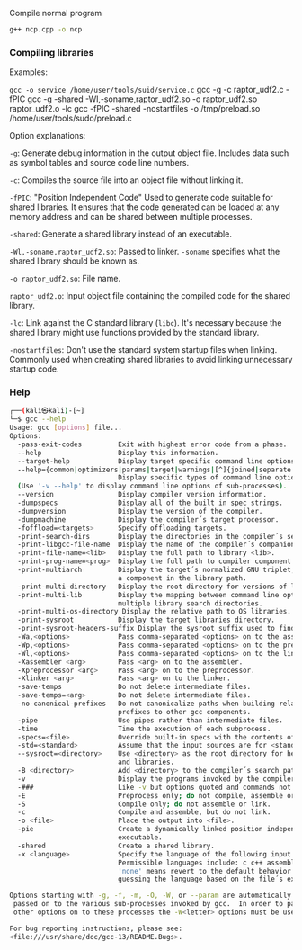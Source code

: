 
Compile normal program
```sh
g++ ncp.cpp -o ncp
```

### Compiling libraries

Examples:

`gcc -o service /home/user/tools/suid/service.c`
gcc -g -c raptor_udf2.c -fPIC
gcc -g -shared -Wl,-soname,raptor_udf2.so -o raptor_udf2.so raptor_udf2.o -lc
gcc -fPIC -shared -nostartfiles -o /tmp/preload.so /home/user/tools/sudo/preload.c

Option explanations:

`-g`: Generate debug information in the output object file. Includes data such as symbol tables and source code line numbers.

`-c`: Compiles the source file into an object file without linking it.

`-fPIC`: "Position Independent Code" Used to generate code suitable for shared libraries. It ensures that the code generated can be loaded at any memory address and can be shared between multiple processes.

`-shared`: Generate a shared library instead of an executable.

`-Wl,-soname,raptor_udf2.so`: Passed to linker. `-soname` specifies what the shared library should be known as.

`-o raptor_udf2.so`: File name.

`raptor_udf2.o`: Input object file containing the compiled code for the shared library.

`-lc`: Link against the C standard library (`libc`). It's necessary because the shared library might use functions provided by the standard library.

`-nostartfiles`: Don't use the standard system startup files when linking. Commonly used when creating shared libraries to avoid linking unnecessary startup code.

### Help

```sh
┌──(kali㉿kali)-[~]
└─$ gcc --help                                                                                                   
Usage: gcc [options] file...
Options:
  -pass-exit-codes         Exit with highest error code from a phase.
  --help                   Display this information.
  --target-help            Display target specific command line options (including assembler and linker options).
  --help={common|optimizers|params|target|warnings|[^]{joined|separate|undocumented}}[,...].
                           Display specific types of command line options.
  (Use '-v --help' to display command line options of sub-processes).
  --version                Display compiler version information.
  -dumpspecs               Display all of the built in spec strings.
  -dumpversion             Display the version of the compiler.
  -dumpmachine             Display the compiler´s target processor.
  -foffload=<targets>      Specify offloading targets.
  -print-search-dirs       Display the directories in the compiler´s search path.
  -print-libgcc-file-name  Display the name of the compiler´s companion library.
  -print-file-name=<lib>   Display the full path to library <lib>.
  -print-prog-name=<prog>  Display the full path to compiler component <prog>.
  -print-multiarch         Display the target´s normalized GNU triplet, used as
                           a component in the library path.
  -print-multi-directory   Display the root directory for versions of libgcc.
  -print-multi-lib         Display the mapping between command line options and
                           multiple library search directories.
  -print-multi-os-directory Display the relative path to OS libraries.
  -print-sysroot           Display the target libraries directory.
  -print-sysroot-headers-suffix Display the sysroot suffix used to find headers.
  -Wa,<options>            Pass comma-separated <options> on to the assembler.
  -Wp,<options>            Pass comma-separated <options> on to the preprocessor.
  -Wl,<options>            Pass comma-separated <options> on to the linker.
  -Xassembler <arg>        Pass <arg> on to the assembler.
  -Xpreprocessor <arg>     Pass <arg> on to the preprocessor.
  -Xlinker <arg>           Pass <arg> on to the linker.
  -save-temps              Do not delete intermediate files.
  -save-temps=<arg>        Do not delete intermediate files.
  -no-canonical-prefixes   Do not canonicalize paths when building relative
                           prefixes to other gcc components.
  -pipe                    Use pipes rather than intermediate files.
  -time                    Time the execution of each subprocess.
  -specs=<file>            Override built-in specs with the contents of <file>.
  -std=<standard>          Assume that the input sources are for <standard>.
  --sysroot=<directory>    Use <directory> as the root directory for headers
                           and libraries.
  -B <directory>           Add <directory> to the compiler´s search paths.
  -v                       Display the programs invoked by the compiler.
  -###                     Like -v but options quoted and commands not executed.
  -E                       Preprocess only; do not compile, assemble or link.
  -S                       Compile only; do not assemble or link.
  -c                       Compile and assemble, but do not link.
  -o <file>                Place the output into <file>.
  -pie                     Create a dynamically linked position independent
                           executable.
  -shared                  Create a shared library.
  -x <language>            Specify the language of the following input files.
                           Permissible languages include: c c++ assembler none
                           'none' means revert to the default behavior of
                           guessing the language based on the file´s extension.

Options starting with -g, -f, -m, -O, -W, or --param are automatically
 passed on to the various sub-processes invoked by gcc.  In order to pass
 other options on to these processes the -W<letter> options must be used.

For bug reporting instructions, please see:
<file:///usr/share/doc/gcc-13/README.Bugs>.
```

